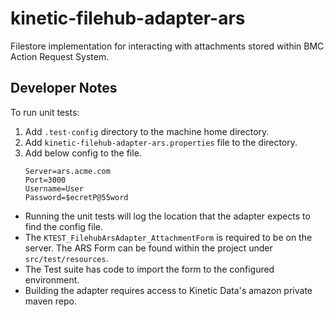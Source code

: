# kinetic-filehub-adapter-ars
Filestore implementation for interacting with attachments stored within BMC Action Request System.

## Developer Notes
To run unit tests: 
1. Add `.test-config` directory to the machine home directory.
1. Add `kinetic-filehub-adapter-ars.properties` file to the directory.
1. Add below config to the file.
    ```
    Server=ars.acme.com
    Port=3000
    Username=User
    Password=$ecretP@55word
    ```
* Running the unit tests will log the location that the adapter expects to find the config file.
* The `KTEST_FilehubArsAdapter_AttachmentForm` is required to be on the server.  The ARS Form can be found within the project under `src/test/resources`.
* The Test suite has code to import the form to the configured environment.
* Building the adapter requires access to Kinetic Data's amazon private maven repo.
